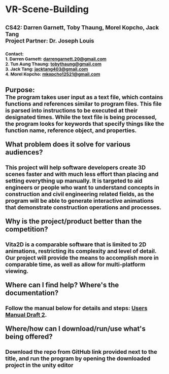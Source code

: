 # VR-Scene-Building
## <sub> CS42: Darren Garnett, Toby Thaung, Morel Kopcho, Jack Tang <br> Project Partner: Dr. Joseph Louis </sub>
### <sub> Contact: <br> 1. Darren Garnett: darrengarnett.20@gmail.com <br> 2. Tun Aung Thaung: tobythaung@gmail.com <br> 3. Jack Tang: jacktang403@gmail.com <br> 4. Morel Kopcho: mkopcho12521@gmail.com <br> </sub>
## Purpose: <br> <sub> The program takes user input as a text file, which contains functions and references similar to program files. This file is parsed into instructions to be executed at their designated times. While the text file is being processed, the program looks for keywords that specify things like the function name, reference object, and properties. <br> <br> </sub> What problem does it solve for various audiences? <br> <br> <sub> This project will help software developers create 3D scenes faster and with much less effort than placing and setting everything up manually. It is targeted to aid engineers or people who want to understand concepts in construction and civil engineering related fields, as the program will be able to generate interactive animations that demonstrate construction operations and processes.<br> <br> </sub> Why is the project/product better than the competition? <br> <br> <sub> Vita2D is a comparable software that is limited to 2D animations, restricting its complexity and level of detail. Our project will provide the means to accomplish more in comparable time, as well as allow for multi-platform viewing. <br> <br> </sub> Where can I find help? Where's the documentation? <br> <br> <sub> Follow the manual below for details and steps: [Users Manual Draft 2](https://docs.google.com/document/d/1__ND8W5PFaQ7Y8CMlmDGS7Sf31h6B3w23debQsZ9jeU/edit?usp=sharing).<br> <br> </sub> Where/how can I download/run/use what's being offered? <br> <br> <sub> Download the repo from GitHub link provided next to the title, and run the program by opening the downloaded project in the unity editor <br> <br> </sub>





